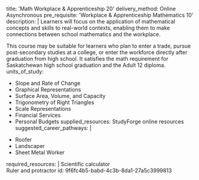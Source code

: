 title: 'Math Workplace & Apprenticeship 20'
delivery_method: Online Asynchronous
pre_requisite: 'Workplace & Apprenticeship Mathematics 10'
description: |
  Learners will focus on the application of mathematical concepts and skills to real-world contexts, enabling them to make connections between school mathematics and the workplace.
  
  This course may be suitable for learners who plan to enter a trade, pursue post-secondary studies at a college, or enter the workforce directly after graduation from high school. It satisfies the math requirement for Saskatchewan high school graduation and the Adult 12 diploma.
units_of_study:
  - Slope and Rate of Change
  - Graphical Representations
  - Surface Area, Volume, and Capacity
  - Trigonometry of Right Triangles
  - Scale Representations
  - Financial Services
  - Personal Budgets
supplied_resources: StudyForge online resources
suggested_career_pathways: |
  <ul>
  <li>Roofer</li>
  <li>Landscaper</li>
  <li>Sheet Metal Worker</li>
  </ul>
required_resources: |
  Scientific calculator<br>
  Ruler and protractor
id: 9f6fc4b5-babd-4c3b-8da1-27a5c3999813
